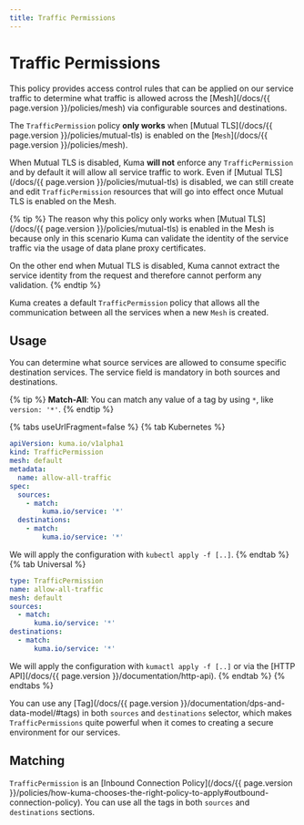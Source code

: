 ```yaml
---
title: Traffic Permissions
---
```

# Traffic Permissions

This policy provides access control rules that can be applied on our service traffic to determine what traffic is allowed across the [Mesh](/docs/{{ page.version }}/policies/mesh) via configurable sources and destinations.

The `TrafficPermission` policy **only works** when [Mutual TLS](/docs/{{ page.version }}/policies/mutual-tls) is enabled on the [`Mesh`](/docs/{{ page.version }}/policies/mesh). 

When Mutual TLS is disabled, Kuma **will not** enforce any `TrafficPermission` and by default it will allow all service traffic to work. Even if [Mutual TLS](/docs/{{ page.version }}/policies/mutual-tls) is disabled, we can still create and edit `TrafficPermission` resources that will go into effect once Mutual TLS is enabled on the Mesh.

{% tip %}
The reason why this policy only works when [Mutual TLS](/docs/{{ page.version }}/policies/mutual-tls) is enabled in the Mesh is because only in this scenario Kuma can validate the identity of the service traffic via the usage of data plane proxy certificates. 

On the other end when Mutual TLS is disabled, Kuma cannot extract the service identity from the request and therefore cannot perform any validation.
{% endtip %}

Kuma creates a default `TrafficPermission` policy that allows all the communication between all the services when a new `Mesh` is created.

## Usage

You can determine what source services are allowed to consume specific destination services. The service field is mandatory in both sources and destinations.

{% tip %}
**Match-All**: You can match any value of a tag by using `*`, like `version: '*'`.
{% endtip %}

{% tabs useUrlFragment=false %}
{% tab Kubernetes %}
```yaml
apiVersion: kuma.io/v1alpha1
kind: TrafficPermission
mesh: default
metadata:
  name: allow-all-traffic
spec:
  sources:
    - match:
        kuma.io/service: '*'
  destinations:
    - match:
        kuma.io/service: '*'
```
We will apply the configuration with `kubectl apply -f [..]`.
{% endtab %}
{% tab Universal %}
```yaml
type: TrafficPermission
name: allow-all-traffic
mesh: default
sources:
  - match:
      kuma.io/service: '*'
destinations:
  - match:
      kuma.io/service: '*'
```
We will apply the configuration with `kumactl apply -f [..]` or via the [HTTP API](/docs/{{ page.version }}/documentation/http-api).
{% endtab %}
{% endtabs %}

You can use any [Tag](/docs/{{ page.version }}/documentation/dps-and-data-model/#tags) in both `sources` and `destinations` selector, which makes `TrafficPermissions` quite powerful when it comes to creating a secure environment for our services.

## Matching

`TrafficPermission` is an [Inbound Connection Policy](/docs/{{ page.version }}/policies/how-kuma-chooses-the-right-policy-to-apply#outbound-connection-policy).
You can use all the tags in both `sources` and `destinations` sections.
